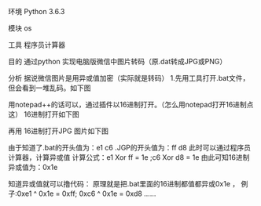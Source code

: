 环境
Python 3.6.3

模块
os

工具
程序员计算器

目的
通过python 实现电脑版微信中图片转码（原.dat转成JPG或PNG）


分析
据说微信图片是用异或值加密（实际就是转码）
1.先用工具打开.bat文件，但会看到一堆乱码。如下图

用notepad++的话可以，通过插件以16进制打开。（怎么用notepad打开16进制点这） 16进制打开如下图

再用 16进制打开JPG 图片如下图

由于知道了.bat的开头值为：e1 c6 .JGP的开头值为：ff d8
此时可以通过程序员计算器，计算异或值
计算公式：e1 Xor ff = 1e ;c6 Xor d8 = 1e
由此可知16进制异或值为：0x1e

知道异或值就可以撸代码：
原理就是把.bat里面的16进制都值都异或0x1e ，
例子:0xe1 ^ 0x1e = 0xff; 0xc6 ^ 0x1e = 0xd8 ……
